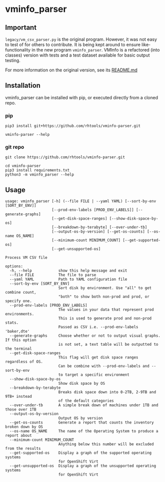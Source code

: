 # vminfo_parser

## Important

`legacy/vm_csv_parser.py` is the original program. However, it was not easy to test of for others to contribute. It is being kept around to ensure like-functionality in the new program `vminfo_parser`. VMInfo is a refactored (into classes) version with tests and a test dataset available for basic output testing.

For more information on the original version, see its [README.md](legacy/README.md)

## Installation

vminfo_parser can be installed with pip, or executed directly from a cloned repo.

### pip

```
pip3 install git+https://github.com/rhtools/vminfo-parser.git

vminfo-parser --help
```

### git repo

```
git clone https://github.com/rhtools/vminfo-parser.git

cd vminfo-parser
pip3 install requirements.txt
python3 -m vminfo_parser --help
```

## Usage

```
usage: vminfo_parser [-h] (--file FILE | --yaml YAML) [--sort-by-env [SORT_BY_ENV]]
                     [--prod-env-labels [PROD_ENV_LABELS]] [--generate-graphs]
                     [--get-disk-space-ranges] [--show-disk-space-by-os]
                     [--breakdown-by-terabyte] [--over-under-tb]
                     [--output-os-by-version] [--get-os-counts] [--os-name OS_NAME] 
                     [--minimum-count MINIMUM_COUNT] [--get-supported-os] 
                     [--get-unsupported-os]

Process VM CSV file

options:
  -h, --help            show this help message and exit
  --file FILE           The file to parse
  --yaml YAML           Path to YAML configuration file
  --sort-by-env [SORT_BY_ENV]
                        Sort disk by environment. Use "all" to get combine count,
                        "both" to show both non-prod and prod, or specify one.
  --prod-env-labels [PROD_ENV_LABELS]
                        The values in your data that represent prod environments. 
                        This is used to generate prod and non-prod stats. 
                        Passed as CSV i.e. --prod-env-labels 'baker,dte'
  --generate-graphs     Choose whether or not to output visual graphs. If this option 
                        is not set, a text table will be outputted to the terminal
  --get-disk-space-ranges
                        This flag will get disk space ranges regardless of OS. 
                        Can be combine with --prod-env-labels and --sort-by-env 
                        to target a specific environment
  --show-disk-space-by-os
                        Show disk space by OS
  --breakdown-by-terabyte
                        Breaks disk space down into 0-2TB, 2-9TB and 9TB+ instead 
                        of the default categories
  --over-under-tb       A simple break down of machines under 1TB and those over 1TB
  --output-os-by-version
                        Output OS by version
  --get-os-counts       Generate a report that counts the inventory broken down by OS
  --os-name OS_NAME     The name of the Operating System to produce a report about
  --minimum-count MINIMUM_COUNT
                        Anything below this number will be excluded from the results
  --get-supported-os    Display a graph of the supported operating systems 
                        for OpenShift Virt
  --get-unsupported-os  Display a graph of the unsupported operating systems 
                        for OpenShift Virt 
```
